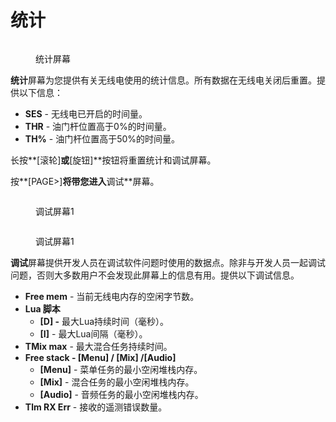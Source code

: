 # 统计

<figure><img src="/.gitbook/assets/bwstats.png" alt=""><figcaption><p>统计屏幕</p></figcaption></figure>

**统计**屏幕为您提供有关无线电使用的统计信息。所有数据在无线电关闭后重置。提供以下信息：

* **SES** - 无线电已开启的时间量。
* **THR** - 油门杆位置高于0%的时间量。
* **TH%** - 油门杆位置高于50%的时间量。

长按**\[滚轮]**或**\[旋钮]**按钮将重置统计和调试屏幕。

按**\[PAGE>]**将带您进入**调试**屏幕。

<div>

<figure><img src="/.gitbook/assets/bwdebug.png" alt=""><figcaption><p>调试屏幕1</p></figcaption></figure>

 

<figure><img src="/.gitbook/assets/bwdebug2.png" alt=""><figcaption><p>调试屏幕1</p></figcaption></figure>

</div>

**调试**屏幕提供开发人员在调试软件问题时使用的数据点。除非与开发人员一起调试问题，否则大多数用户不会发现此屏幕上的信息有用。提供以下调试信息。

* **Free mem** - 当前无线电内存的空闲字节数。
* **Lua 脚本**
  * **\[D] -** 最大Lua持续时间（毫秒）。
  * **\[I]** - 最大Lua间隔（毫秒）。
* **TMix max** - 最大混合任务持续时间。
* **Free stack - \[Menu] / \[Mix] /\[Audio]**
  * **\[Menu]** - 菜单任务的最小空闲堆栈内存。
  * **\[Mix]** - 混合任务的最小空闲堆栈内存。
  * **\[Audio]** - 音频任务的最小空闲堆栈内存。
* **Tlm RX Err** - 接收的遥测错误数量。
